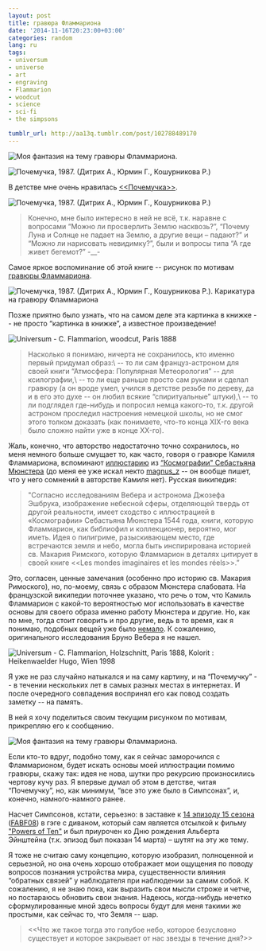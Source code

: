 ```yaml
---
layout: post
title: гравюра Фламмариона
date: '2014-11-16T20:23:00+03:00'
categories: random
lang: ru
tags:
- universum
- universe
- art
- engraving
- Flammarion
- woodcut
- science
- sci-fi
- the simpsons

tumblr_url: http://aa13q.tumblr.com/post/102788489170
---
```


![Моя фантазия на тему гравюры Фламмариона.](/assets/img/posts/tumblr_files/tumblr_nefwgjTQpD1qg3f9lo6_r3_1280.jpg "Моя фантазия на тему гравюры Фламмариона.")
<!--more-->


![Почемучка, 1987. (Дитрих А., Юрмин Г., Кошурникова Р.)](/assets/img/posts/tumblr_files/tumblr_nefwgjTQpD1qg3f9lo3_1280.png "Почемучка, 1987. (Дитрих А., Юрмин Г., Кошурникова Р.)")

В детстве мне очень нравилась [<<Почемучка>>][0].

![Почемучка, 1987. (Дитрих А., Юрмин Г., Кошурникова Р.)](/assets/img/posts/tumblr_files/tumblr_nefwgjTQpD1qg3f9lo2_1280.png "Почемучка, 1987. (Дитрих А., Юрмин Г., Кошурникова Р.)")



> Конечно, мне было интересно в ней не всё, т.к. наравне с вопросами “Можно ли просверлить Землю насквозь?”, “Почему Луна и Солнце не падает на Землю, а другие вещи – падают?” и “Можно ли нарисовать невидимку?”, были и вопросы типа “А где живет бегемот?” -__-

Самое яркое воспоминание об этой книге -- рисунок по мотивам [гравюры Фламмариона][1].

![Почемучка, 1987. (Дитрих А., Юрмин Г., Кошурникова Р.). Карикатура на гравюру Фламмариона](/assets/img/posts/tumblr_files/tumblr_nefwgjTQpD1qg3f9lo1_540.png "Почемучка, 1987. (Дитрих А., Юрмин Г., Кошурникова Р.). Карикатура на гравюру Фламмариона")

Позже приятно было узнать, что на самом деле эта картинка в книжке -- не просто “картинка в книжке”, а известное произведение!

![Universum - C. Flammarion, woodcut, Paris 1888](/assets/img/posts/tumblr_files/tumblr_nefwgjTQpD1qg3f9lo4_1280.jpg "Universum - C. Flammarion, woodcut, Paris 1888")

> Насколько я понимаю, ничерта не сохранилось, кто именно первый придумал образ:\\
-- то ли сам француз-астроном для своей книги “Атмосфера: Популярная Метеорология” -- для ксилографии,\\
-- то ли еще раньше просто сам руками и сделал гравюру (а он вроде умел, учился в детстве резьбе по дереву, да и в его это духе -- он любил всякие “спиритуальные” штуки),\\
-- то ли подглядел где-нибудь и попросил немца какого-то, т.к. другой астроном проследил настроения немецкой школы, но не смог этого толком доказать (как понимаете, что-то конца XIX-го века было сложно найти уже в конце XX-го).

Жаль, конечно, что авторство недостаточно точно сохранилось, но меня немного больше смущает то, как часто, говоря о гравюре Камиля Фламмариона, вспоминают [иллюстарию][2] из [“Космографии" Себастьяна Мюнстера][3] (до меня ее уже искал некто [magnus_z][4] -- он вообще пишет, что у него сомнений в авторстве Камиля нет). Русская википедия:

> "Согласно исследованиям Вебера и астронома Джозефа Эшбрука, изображение небесной сферы, отделяющей твердь от другой реальности, имеет сходство с иллюстрацией в «Космографии» Себастьяна Мюнстера 1544 года, книги, которую Фламмарион, как библиофил и коллекционер, вероятно, мог иметь. Идея о пилигриме, разыскивающем место, где встречаются земля и небо, могла быть инспирирована историей св. Макария Римского, которую Фламмарион в деталях цитирует в своей книге <<Les mondes imaginaires et les mondes réels>>.”

Это, согласен, ценные замечания (особенно про историю св. Макария Римоского), но, по-моему, связь с образом Мюнстера слабовата. На французской википедии поточнее указано, что речь о том, что Камиль Фламмарион с какой-то вероятностью мог использовать в качестве основы для своего образа именно работу Мюнстера и другие. Но, как по мне, тогда стоит говорить и про другие, ведь в то время, как я понимаю, подобных вещей уже было [немало][5]. К сожалению, оригинального исследования Бруно Вебера я не нашел.

![Universum - C. Flammarion, Holzschnitt, Paris 1888, Kolorit : Heikenwaelder Hugo, Wien 1998](/assets/img/posts/tumblr_files/tumblr_nefwgjTQpD1qg3f9lo5_1280.jpg "Universum - C. Flammarion, Holzschnitt, Paris 1888, Kolorit : Heikenwaelder Hugo, Wien 1998")


Я уже не раз случайно натыкался и на саму картину, и на “Почемучку” -- в течении нескольких лет в самых разных местах в интернетах. И после очередного совпадения воспринял его как повод создать заметку -- на память.

В ней я хочу поделиться своим текущим рисунком по мотивам, прикрепляю его к сообщению.

![Моя фантазия на тему гравюры Фламмариона.](/assets/img/posts/tumblr_files/tumblr_nefwgjTQpD1qg3f9lo6_r3_1280.jpg "Моя фантазия на тему гравюры Фламмариона.")

Если кто-то вдруг, подобно тому, как я сейчас заморочился с Фламмарионом, будет искать основы моей иллюстрации помимо гравюры, скажу так: идея не нова, шутки про рекурсию произносились чертову кучу раз. Я впервые думал об этом в детстве, читая “Почемучку”, но, как минимум, “все это уже было в Симпсонах”, и, конечно, намного-намного ранее.

Насчет Симпсонов, кстати, серьезно: в заставке к [14 эпизоду 15 сезона][6] ([FABF08][7]) в гэге с диваном, который сам является отсылкой к фильму ["Powers of Ten"][8] и был приурочен ко Дню рождения Альберта Эйнштейна (т.к. эпизод был показан 14 марта) – шутят на эту же тему.

Я тоже не считаю саму концепцию, которую изобразил, полноценной и серьезной, но она очень хорошо отображает мои ощущения по поводу вопросов познания устройства мира, существенности влияния “обратных связей” у наблюдателя при наблюдении за самим собой. К сожалению, я не знаю пока, как выразить свои мысли строже и четче, но постараюсь обновить свои знания. Надеюсь, когда-нибудь нечетко сформулированные мной здесь вопросы будут для меня такими же простыми, как сейчас то, что Земля -- шар.

><<Что же такое тогда это голубое небо, которое безусловно существует и которое закрывает от нас звезды в течение дня?>>

[0]: http://rutracker.org/forum/viewtopic.php?t=4722593 "Ссылка на рутрекер, т.к. букинистическое издание всегда трудно купить"
[1]: https://ru.wikipedia.org/wiki/%D0%93%D1%80%D0%B0%D0%B2%D1%8E%D1%80%D0%B0_%D0%A4%D0%BB%D0%B0%D0%BC%D0%BC%D0%B0%D1%80%D0%B8%D0%BE%D0%BD%D0%B0 "Русскоязычная википедия"
[2]: http://www.fandom.ru/about_fan/icons/flammarion_woodcut_6.jpg "иллюстрация из «Космографии» книги Себастьяна Мюнстера, 1544 год"
[3]: http://www.fandom.ru/about_fan/icons/flammarion_woodcut_5.jpg "иллюстрация из «Космографии» книги Себастьяна Мюнстера, 1544 год"
[4]: http://magnus-z.livejournal.com/8763.html 'lj: magnus_z "Космологические фокусы или Фламмарион на краю Земли"'
[5]: http://www.levity.com/alchemy/amcl_astronomical_material.html "Adam McLean's Gallery of alchemical images"
[6]: https://ru.wikipedia.org/wiki/The_Ziff_Who_Came_to_Dinner "русская википедия: The_Ziff_Who_Came_to_Dinner"
[7]: http://simpsons.wikia.com/wiki/The_Ziff_Who_Came_to_Dinner "impsons.wikia.com"
[8]: http://www.youtube.com/watch?v=0fKBhvDjuy0 "youtube: Powers of Ten (1977)"
